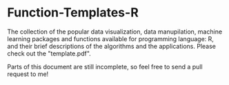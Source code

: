 # Function-Templates-R

The collection of the popular data visualization, data manupilation, machine learning packages and functions available for programming language: R, and their brief descriptions of the algorithms and the applications. Please check out the "template.pdf".

Parts of this document are still incomplete, so feel free to send a pull request to me!
